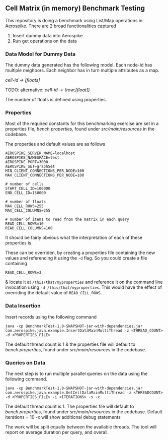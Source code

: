 ## Cell Matrix (in memory) Benchmark Testing

This repository is doing a benchmark using List/Map operations in Aerospike. There are 2 broad functionalities captured
1. Insert dummy data into Aerospike
2. Run get operations on the data

### Data Model for Dummy Data
The dummy data generated has the following model. Each node-id has multiple neighbors. Each neighbor has in turn multiple attributes as a map.

   *cell-id -> \[floats\]*

TODO: alternative:
    *cell-id -> \{row:\[float\]}*

The number of floats is defined using properties.

### Properties

Most of the required constants for this benchmarking exercise are set in a properties file, *bench.properties*, found under *src/main/resources* in the codebase.

The properties and default values are as follows

```
AEROSPIKE_SERVER_NAME=localhost
AEROSPIKE_NAMESPACE=test
AEROSPIKE_PORT=3000
AEROSPIKE_SET=graphSet
MIN_CLIENT_CONNECTIONS_PER_NODE=100
MAX_CLIENT_CONNECTIONS_PER_NODE=100

# number of cells
START_CELL_ID=100000
END_CELL_ID=150000

# number of floats
MAX_CELL_ROWS=255
MAX_CELL_COLUMNS=255

# number of items to read from the matrix in each query
READ_CELL_ROWS=10
READ_CELL_COLUMNS=100
```

It should be fairly obvious what the interpretation of each of these properties is.

These can be overriden, by creating a properties file containing the new values and referencing it using the ```-d``` flag. So you could create a file containing 

`
READ_CELL_ROWS=3
`

& locate it at ```/this/that/myproperties``` and reference it on the command line invocation using ```-d /this/that/myproperties```. This would have the effect of overriding the default value of ```READ_CELL_ROWS```.


### Data Insertion

Insert records using the following command 

`java -cp BenchmarkTest-1.0-SNAPSHOT-jar-with-dependencies.jar com.aerospike.java.example.InsertDataMainMultiThread -z <THREAD_COUNT> -d <PROPERTIES_FILE>`

The default thread count is 1 & the properties file will default to *bench.properties*, found under *src/main/resources* in the codebase.

### Queries on Data
The next step is to run multiple parallel queries on the data using the following command.

`java -cp BenchmarkTest-1.0-SNAPSHOT-jar-with-dependencies.jar com.aerospike.java.example.GetCellDataMainMultiThread -z <THREADCOUNT> -d <PROPERTIES_FILE> -i <ITERATIONS> -s -x`

The default thread count is 1. 
The properties file will default to *bench.properties*, found under *src/main/resources* in the codebase. 
Default iterations = 10
-x will show additional debug statements

The work will be split equally between the available threads. The tool will report on average duration per query, and overall.

